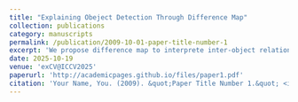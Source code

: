 ```yaml
---
title: "Explaining Obeject Detection Through Difference Map"
collection: publications
category: manuscripts
permalink: /publication/2009-10-01-paper-title-number-1
excerpt: 'We propose difference map to interprete inter-object relationships for object within a scene.'
date: 2025-10-19
venue: 'exCV@ICCV2025'
paperurl: 'http://academicpages.github.io/files/paper1.pdf'
citation: 'Your Name, You. (2009). &quot;Paper Title Number 1.&quot; <i>Journal 1</i>. 1(1).'
---
```


